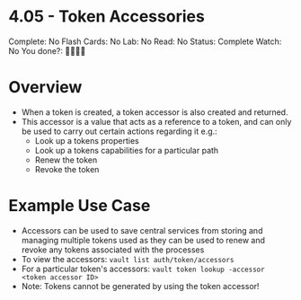 # 4.05 - Token Accessories

Complete: No
Flash Cards: No
Lab: No
Read: No
Status: Complete
Watch: No
You done?: 🌚🌚🌚🌚

# Overview

- When a token is created, a token accessor is also created and returned.
- This accessor is a value that acts as a reference to a token, and can only be used to carry out certain actions regarding it e.g.:
    - Look up a tokens properties
    - Look up a tokens capabilities for a particular path
    - Renew the token
    - Revoke the token

# Example Use Case

- Accessors can be used to save central services from storing and managing multiple tokens used as they can be used to renew and revoke any tokens associated with the processes
- To view the accessors: `vault list auth/token/accessors`
- For a particular token's accessors: `vault token lookup -accessor <token accessor ID>`
- Note: Tokens cannot be generated by using the token accessor!